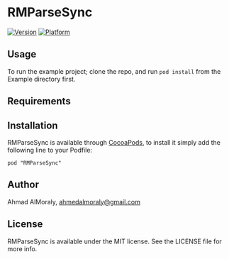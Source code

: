 # RMParseSync

[![Version](http://cocoapod-badges.herokuapp.com/v/RMParseSync/badge.png)](http://cocoadocs.org/docsets/RMParseSync)
[![Platform](http://cocoapod-badges.herokuapp.com/p/RMParseSync/badge.png)](http://cocoadocs.org/docsets/RMParseSync)

## Usage

To run the example project; clone the repo, and run `pod install` from the Example directory first.

## Requirements

## Installation

RMParseSync is available through [CocoaPods](http://cocoapods.org), to install
it simply add the following line to your Podfile:

    pod "RMParseSync"

## Author

Ahmad AlMoraly, ahmedalmoraly@gmail.com

## License

RMParseSync is available under the MIT license. See the LICENSE file for more info.

